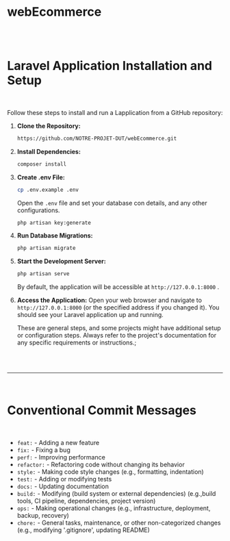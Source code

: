 # webEcommerce
<br>
<br>

# Laravel Application Installation and Setup

<br>

Follow these steps to install and run a Lapplication from a GitHub repository:

1. **Clone the Repository:**
    ```bash
    https://github.com/NOTRE-PROJET-DUT/webEcommerce.git
    ```

1. **Install Dependencies:**
    ```bash
    composer install
    ```

1. **Create .env File:**
    ```bash
    cp .env.example .env
    ```
    Open the `.env` file and set your database con  details, and any other configurations.
    ```bash
    php artisan key:generate
    ```

1. **Run Database Migrations:**
    ```bash
    php artisan migrate
    ```

1. **Start the Development Server:**
    ```bash
    php artisan serve
    ```
    By default, the application will be accessible at `http://127.0.0.1:8000` .

1. **Access the Application:**
    Open your web browser and navigate to `http://127.0.0.1:8000` (or the specified address if you changed it). You should see your Laravel application up and running.

    These are general steps, and some projects might have additional setup or configuration steps. Always refer to the project's documentation for any specific requirements or instructions.;
<br>
<br>

----
<br>

# Conventional Commit Messages 

<br>

* `feat:`     - Adding a new feature
* `fix:`      - Fixing a bug
* `perf:`     - Improving performance
* `refactor:` - Refactoring code without changing its behavior
* `style:`    - Making code style changes (e.g., formatting, indentation)
* `test:`     - Adding or modifying tests
* `docs:`     - Updating documentation
* `build:`    - Modifying (build system or external dependencies) (e.g.,build tools, CI pipeline, dependencies, project version)
* `ops:`      - Making operational changes (e.g., infrastructure, deployment, backup, recovery)
* `chore:`    - General tasks, maintenance, or other non-categorized changes (e.g., modifying '.gitignore', updating README)
